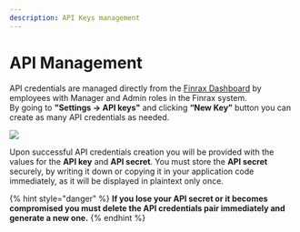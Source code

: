 ```yaml
---
description: API Keys management
---
```


# API Management

API credentials are managed directly from the [Finrax Dashboard](https://dashboard.finrax.com) by employees with Manager and Admin roles in the Finrax system.   
By going to **"Settings -&gt; API keys"** and clicking **“New Key”** button you can create as many API credentials as needed.  


![](../.gitbook/assets/jun-24-2020-13-42-54.gif)

Upon successful API credentials creation you will be provided with the values for the **API key** and **API secret**. You must store the **API secret** securely, by writing it down or copying it in your application code immediately, as it will be displayed in plaintext only once.   


{% hint style="danger" %}
**If you lose your API secret or it becomes compromised you must delete the API credentials pair immediately and generate a new one.**
{% endhint %}



